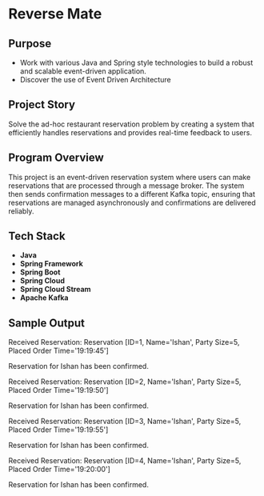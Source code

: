 # Reverse Mate

## Purpose
- Work with various Java and Spring style technologies to build a robust and scalable event-driven application.
- Discover the use of Event Driven Architecture 

## Project Story
Solve the ad-hoc restaurant reservation problem by creating a system that efficiently handles reservations and provides real-time feedback to users.

## Program Overview
This project is an event-driven reservation system where users can make reservations that are processed through a message broker. The system then sends confirmation messages to a different Kafka topic, ensuring that reservations are managed asynchronously and confirmations are delivered reliably.

## Tech Stack
- **Java**
- **Spring Framework**
- **Spring Boot**
- **Spring Cloud**
- **Spring Cloud Stream**
- **Apache Kafka**


## Sample Output 

Received Reservation: Reservation [ID=1, Name='Ishan', Party Size=5, Placed Order Time='19:19:45']

Reservation for Ishan has been confirmed.

Received Reservation: Reservation [ID=2, Name='Ishan', Party Size=5, Placed Order Time='19:19:50']

Reservation for Ishan has been confirmed.

Received Reservation: Reservation [ID=3, Name='Ishan', Party Size=5, Placed Order Time='19:19:55']

Reservation for Ishan has been confirmed.

Received Reservation: Reservation [ID=4, Name='Ishan', Party Size=5, Placed Order Time='19:20:00']

Reservation for Ishan has been confirmed.


